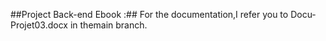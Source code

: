 ##Project Back-end Ebook :##
For the documentation,I refer you to Docu-Projet03.docx in themain branch.
